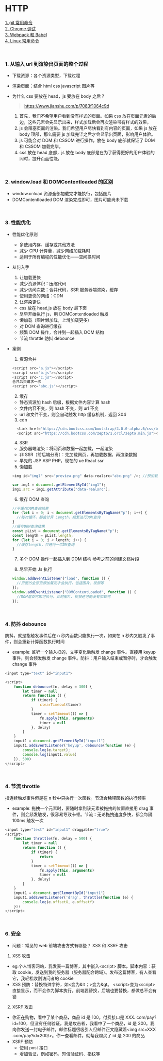 # HTTP

[1. git 常用命令](#pro1)  
[2. Chrome 调试](#pro2)  
[3. Webpack 和 Babel](#pro3)  
[4. Linux 常用命令](#pro4)

<br>

<h3 id="pro1">1. 从输入 url 到渲染出页面的整个过程</h3>

- 下载资源：各个资源类型，下载过程

- 渲染页面：结合 html css javascript 图片等

- 为什么 css 要放在 head，js 要放在 body 之后？
  > https://www.jianshu.com/p/7083f1064c9d
  1. 首先，我们不希望用户看到没有样式的页面。如果 css 放在页面元素的后边，这些元素会先显示出来，样式加载后会再次渲染带有样式的效果。
  2. js 会阻塞页面的渲染。我们希望用户尽快看到有内容的页面，如果 js 放在 body 顶部，那么需要 js 加载完毕之后才会显示出页面，影响用户体验。
  3. js 可能会对 DOM 和 CSSOM 进行操作。放在 body 底部就保证了 DOM 和 CSSOM 加载完毕。
  4. css 放在 head 底部，js 放在 body 底部是在为了获得更好的用户体验的同时，提升页面性能。

<br>

<h3 id="pro2">2. window.load 和 DOMContentloaded 的区别</h3>

- window.onload 资源全部加载完才能执行，包括图片
- DOMContentloaded DOM 渲染完成即可，图片可能尚未下载

<br>

<h3 id="pro3">3. 性能优化</h3>

- 性能优化原则

  - 多使用内存、缓存或其他方法
  - 减少 CPU 计算量，减少网络加载耗时
  - 适用于所有编程的性能优化——空间换时间

- 从何入手

  1. 让加载更快

  - 减少资源体积：压缩代码
  - 减少访问次数：合并代码，SSR 服务器端渲染，缓存
  - 使用更快的网络：CDN

  2. 让渲染更快

  - css 放在 head,js 放在 body 最下面
  - 尽早开始执行 js，用 DOMContentloaded 触发
  - 懒加载（图片懒加载，上滑加载更多）
  - 对 DOM 查询进行缓存
  - 频繁 DOM 操作，合并到一起插入 DOM 结构
  - 节流 throttle 防抖 debounce

- 案例

  1. 资源合并

  ```js
  <script src="a.js"></script>
  <script src="b.js"></script>
  <script src="c.js"></script>
  合并后只请求一次
  <script src="abc.js"></script>
  ```

  2. 缓存

  - 静态资源加 hash 后缀，根据文件内容计算 hash
  - 文件内容不变，则 hash 不变，则 url 不变
  - url 和文件不变，则会自动触发 http 缓存机制，返回 304

  3. cdn

  ```js
    <link href="https://cdn.bootcss.com/bootstrap/4.0.0-alpha.6/css/bootstrap.css" rel="style"/>
    <script src="https://cdn.bootcss.com/zepto/1.orcl/zepto.min.js"></script>
  ```

  4. SSR

  - 服务器端渲染：将网页和数据一起加载，一起渲染
  - 非 SSR（前后端分离）：先加载网页，再加载数据，再渲染数据
  - 早先的 JSP ASP PHP，现在的 ue React ssr

  5. 懒加载

  ```js
  <img id="imgl" src="preview.png" data-realsrc="abc.png" />; //预加载一个很小的图片

  var img1 = document.getELementById("img1");
  img1.src = img1.getAttribute("data-realsrc");
  ```

  6. 缓存 DOM 查询

  ```js
  //不缓存D0M查询结果
  for (let i = 0; i < document.getElementsByTagName("p"); i++) {
    //每次循环，都会计算 Length，频繁进行D0M查询
  }
  //缓存D0M查询结果
  const pList = document.getElementsByTagName("p");
  const length = pList.length;
  for (let i = 0; i < length; i++) {
    //缓存length，只进行一次DM查询
  }
  ```

  7. 多个 DOM 操作一起插入到 DOM 结构
     参考之前的创建文档片段

  8. 尽早开始 Js 执行

  ```js
  window.addEventListener("load", function () {
    //页面的全部资源加载完才会执行，包括图片、视频等
  });
  window.addEventListener("DOMContentLoaded", function () {
    //DOM渲染完即可执行，此时图片、视频还可能没有加载完
  });
  ```

<br>

<h3 id="pro4">4. 防抖 debounce</h3>

防抖，就是指触发事件后在 n 秒内函数只能执行一次，如果在 n 秒内又触发了事件，则会重新计算函数执行时间

- example: 监听一个输入框的，文字变化后触发 change 事件。直接用 keyup 事件，则会频发触发 change 事件。防抖：用户输入结束或暂停时，才会触发 change 事件

```js
<input type="text" id="input1">

<script>
    function debounce(fn, delay = 300) {
        let timer = null
        return function () {
            if (timer) {
                clearTimeout(timer)
            }
            timer = setTimeout(() => {
                fn.apply(this, arguments)
                timer = null
            }, delay)
        }
    }
    input1 = document.getElementById("input1")
    input1.addEventListener('keyup', debounce(function (e) {
        console.log(e.target);
        console.log(input1.value)
    }), 500)
</script>
```

<br>

<h3 id="pro5">4. 节流 throttle</h3>

指连续触发事件但是在 n 秒中只执行一次函数。节流会稀释函数的执行频率

- example: 拖拽一个元素时，要随时拿到该元素被拖拽的位置直接用 drag 事件，则会频发触发，很容易导致卡顿。节流：无论拖拽速度多快，都会每隔 100ms 触发一次

```js
<input type="text" id="input1" draggable="true">
<script>
    function throttle(fn, delay = 500) {
        let timer = null
        return function () {
            if (timer) {
                return
            }
            timer = setTimeout(() => {
                fn.apply(this, arguments)
                timer = null
            }, delay)
        }
    }
    input1 = document.getElementById("input1")
    input1.addEventListener('drag', throttle(function (e) {
        console.log(e.offsetX, e.offsetY)
    }))
</script>
```

<br>

<h3 id="pro6">6. 安全</h3>

- 问题：常见的 web 前端攻击方式有哪些？
  XSS 和 XSRF 攻击

1. XSS 攻击

- eg.个人博客网站，我发表一篇博客，其中嵌入\<script\> 脚本。脚本内容：获取 cookie，发送到我的服务器（服务器配合跨域）。发布这篇博客，有人查看它，我轻松收割访问者的 cookie
- XSS 预防：替换特殊字符，如<变为&It；>变为&gt。 \<script\>变为&lt;script&gt; 直接显示，而不会作为脚本执行。前端要替换，后端也要替换，都做总不会有错

2. XSRF 攻击

- 你正在购物，看中了某个商品，商品 id 是 100。付费接口是 XXX. com/pay?id=100，但没有任何验证。我是攻击者，我看中了一个商品，id 是 200。我向你发送一封电子邮件，邮件标题很吸引人但邮件正文隐藏着<img src=XXX .com/pay?id=200/>。你一查看邮件，就帮我购买了 id 是 200 的商品
- XSRF 预防
  - 使用 post 接口
  - 增加验证，例如密码、短信验证码、指纹等
